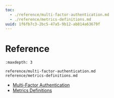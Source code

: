 ```yaml
---
toc:
  - ./reference/multi-factor-authentication.md
  - ./reference/metrics-definitions.md
uuid: 1f6fb7c3-2bc5-47a5-9b12-ab814a63679f
---
```

# Reference

```{toctree}
:maxdepth: 3

reference/multi-factor-authentication.md
reference/metrics-definitions.md
```

- [Multi-Factor Authentication](./reference/multi-factor-authentication.md)
- [Metrics Definitions](./reference/metrics-definitions.md)
